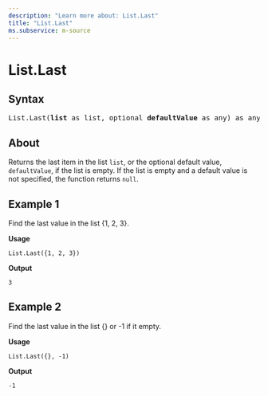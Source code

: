 ```yaml
---
description: "Learn more about: List.Last"
title: "List.Last"
ms.subservice: m-source
---
```

# List.Last

## Syntax

<pre>
List.Last(<b>list</b> as list, optional <b>defaultValue</b> as any) as any 
</pre>

## About

Returns the last item in the list `list`, or the optional default value, `defaultValue`, if the list is empty. If the list is empty and a default value is not specified, the function returns `null`.

## Example 1

Find the last value in the list {1, 2, 3}.

**Usage**

```powerquery-m
List.Last({1, 2, 3})
```

**Output**

`3`

## Example 2

Find the last value in the list {} or -1 if it empty.

**Usage**

```powerquery-m
List.Last({}, -1)
```

**Output**

`-1`
